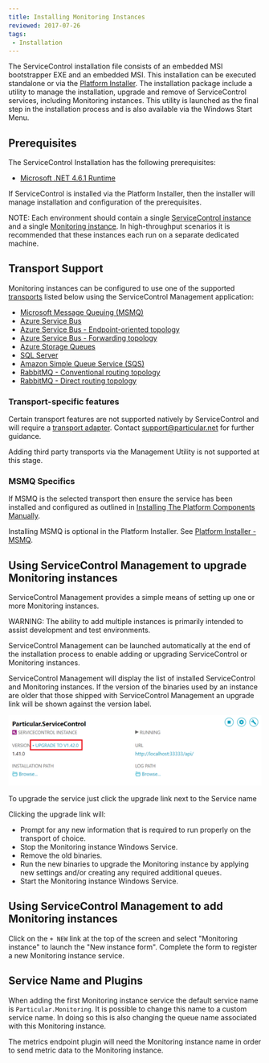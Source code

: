 ```yaml
---
title: Installing Monitoring Instances
reviewed: 2017-07-26
tags:
 - Installation
---
```


The ServiceControl installation file consists of an embedded MSI bootstrapper EXE and an embedded MSI. This installation can be executed standalone or via the [Platform Installer](/platform/installer/). The installation package include a utility to manage the installation, upgrade and remove of ServiceControl services, including Monitoring instances. This utility is launched as the final step in the installation process and is also available via the Windows Start Menu.

## Prerequisites

The ServiceControl Installation has the following prerequisites:

* [Microsoft .NET 4.6.1 Runtime](https://www.microsoft.com/en-us/download/details.aspx?id=49982)

If ServiceControl is installed via the Platform Installer, then the installer will manage installation and configuration of the prerequisites.

NOTE: Each environment should contain a single [ServiceControl instance](/servicecontrol/servicecontrol-instances/) and a single [Monitoring instance](/servicecontrol/monitoring-instances/). In high-throughput scenarios it is recommended that these instances each run on a separate dedicated machine.

## Transport Support

Monitoring instances can be configured to use one of the supported [transports](/transports/) listed below using the ServiceControl Management application:

* [Microsoft Message Queuing (MSMQ)](/transports/msmq/)
* [Azure Service Bus](/transports/azure-service-bus-netstandard)
* [Azure Service Bus - Endpoint-oriented topology](/transports/azure-service-bus)
* [Azure Service Bus - Forwarding topology](/transports/azure-service-bus)
* [Azure Storage Queues](/transports/azure-storage-queues/)
* [SQL Server](/transports/sql/)
* [Amazon Simple Queue Service (SQS)](/transports/sqs/)
* [RabbitMQ - Conventional routing topology](/transports/rabbitmq/routing-topology.md#conventional-routing-topology)
* [RabbitMQ - Direct routing topology](/transports/rabbitmq/routing-topology.md#direct-routing-topology)

### Transport-specific features

Certain transport features are not supported natively by ServiceControl and will require a [transport adapter](/servicecontrol/transport-adapter). Contact support@particular.net for further guidance.

Adding third party transports via the Management Utility is not supported at this stage.

### MSMQ Specifics

If MSMQ is the selected transport then ensure the service has been installed and configured as outlined in [Installing The Platform Components Manually](/platform/installer/offline.md#platform-installer-components-nservicebus-prerequisites).

Installing MSMQ is optional in the Platform Installer. See [Platform Installer - MSMQ](/platform/installer/#select-items-to-install-configure-microsoft-message-queuing).

## Using ServiceControl Management to upgrade Monitoring instances

ServiceControl Management provides a simple means of setting up one or more Monitoring instances.

WARNING: The ability to add multiple instances is primarily intended to assist development and test environments.

ServiceControl Management can be launched automatically at the end of the installation process to enable adding or upgrading ServiceControl or Monitoring instances.

ServiceControl Management will display the list of installed ServiceControl and Monitoring instances. If the version of the binaries used by an instance are older that those shipped with ServiceControl Management an upgrade link will be shown against the version label.

![](/servicecontrol/managementutil-upgradelink.png 'width=500')

To upgrade the service just click the upgrade link next to the Service name

 Clicking the upgrade link will:

* Prompt for any new information that is required to run properly on the transport of choice.
* Stop the Monitoring instance Windows Service.
* Remove the old binaries.
* Run the new binaries to upgrade the Monitoring instance by applying new settings and/or creating any required additional queues.
* Start the Monitoring instance Windows Service.

## Using ServiceControl Management to add Monitoring instances

Click on the `+ NEW` link at the top of the screen and select "Monitoring instance" to launch the "New instance form". Complete the form to register a new Monitoring instance service.

## Service Name and Plugins

When adding the first Monitoring instance service the default service name is `Particular.Monitoring`. It is possible to change this name to a custom service name. In doing so this is also changing the queue name associated with this Monitoring instance.

The metrics endpoint plugin will need the Monitoring instance name in order to send metric data to the Monitoring instance.
